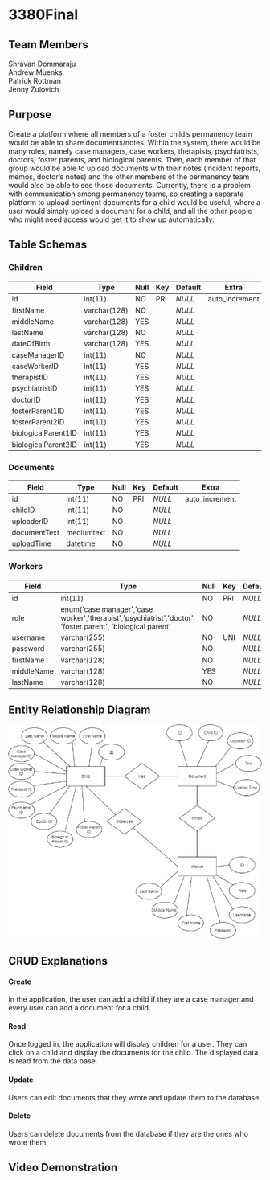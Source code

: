 # 3380Final

## Team Members
Shravan Dommaraju<br>
Andrew Muenks<br>
Patrick Rottman<br>
Jenny Zulovich<br>

## Purpose

Create a platform where all members of a foster child’s permanency team would be able to share documents/notes. Within the system, there would be many roles, namely case managers, case workers, therapists, psychiatrists, doctors, foster parents, and biological parents.  Then, each member of that group would be able to upload documents with their notes (incident reports, memos, doctor’s notes) and the other members of the permanency team would also be able to see those documents. Currently, there is a problem with communication among permanency teams, so creating a separate platform to upload pertinent documents for a child would be useful, where a user would simply upload a document for a child, and all the other people who might need access would get it to show up automatically. 

## Table Schemas

### Children
|Field                |Type          |Null   |Key    |Default    |Extra          |
|---------------------|--------------|-------|-------|-----------|---------------|
|id                   |int(11)       |NO     |PRI    |*NULL*     |auto_increment |
|firstName            |varchar(128)  |NO     |       |*NULL*     |               |
|middleName           |varchar(128)  |YES    |       |*NULL*     |               |
|lastName             |varchar(128)  |NO     |       |*NULL*     |               |
|dateOfBirth          |varchar(128)  |YES    |       |*NULL*     |               |
|caseManagerID        |int(11)       |NO     |       |*NULL*     |               |
|caseWorkerID         |int(11)       |YES    |       |*NULL*     |               |
|therapistID          |int(11)       |YES    |       |*NULL*     |               |
|psychiatristID       |int(11)       |YES    |       |*NULL*     |               |
|doctorID             |int(11)       |YES    |       |*NULL*     |               |
|fosterParent1ID      |int(11)       |YES    |       |*NULL*     |               |
|fosterParent2ID      |int(11)       |YES    |       |*NULL*     |               |
|biologicalParent1ID  |int(11)       |YES    |       |*NULL*     |               |
|biologicalParent2ID  |int(11)       |YES    |       |*NULL*     |               |

### Documents
|Field          |Type          |Null   |Key    |Default    |Extra          |
|---------------|--------------|-------|-------|-----------|---------------|
|id             |int(11)       |NO     |PRI    |*NULL*     |auto_increment |
|childID        |int(11)       |NO     |       |*NULL*     |               |
|uploaderID     |int(11)       |NO     |       |*NULL*     |               |
|documentText   |mediumtext    |NO     |       |*NULL*     |               |
|uploadTime     |datetime      |NO     |       |*NULL*     |               |

### Workers
|Field       |Type          |Null   |Key    |Default    |Extra          |
|------------|--------------|-------|-------|-----------|---------------|
|id          |int(11)       |NO     |PRI    |*NULL*     |auto_increment |
|role        |enum('case manager','case worker','therapist','psychiatrist','doctor', 'foster parent', 'biological parent'              |NO     |       |*NULL*     |               |
|username    |varchar(255)  |NO     |UNI    |*NULL*     |               |
|password    |varchar(255)  |NO     |       |*NULL*     |               |
|firstName   |varchar(128)  |NO     |       |*NULL*     |               |
|middleName  |varchar(128)  |YES    |       |*NULL*     |               |
|lastName    |varchar(128)  |NO     |       |*NULL*     |               |

## Entity Relationship Diagram
![alt text](https://github.com/patrickrottman/3380Final/blob/master/FinalProjectERD.png "ERD")

## CRUD Explanations
#### Create
In the application, the user can add a child if they are a case manager and every user can add a document for a child.

#### Read
Once logged in, the application will display children for a user. They can click on a child and display the documents for the child. The displayed data is read from the data base.

#### Update
Users can edit documents that they wrote and update them to the database.

#### Delete
Users can delete documents from the database if they are the ones who wrote them.


## Video Demonstration
